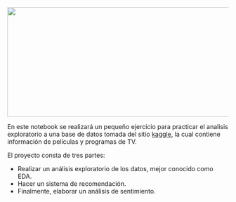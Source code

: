 <img src="https://download.logo.wine/logo/Netflix/Netflix-Logo.wine.png" style="width:600px;height:250px;">

En este notebook se realizará un pequeño ejercicio para practicar el analisis exploratorio a una base de datos tomada del sitio [kaggle](https://www.kaggle.com/datasets/shivamb/netflix-shows), la cual contiene información de películas y programas de TV.

El proyecto consta de tres partes:

* Realizar un análisis exploratorio de los datos, mejor conocido como EDA.
* Hacer un sistema de recomendación.
* Finalmente, elaborar un análisis de sentimiento.
